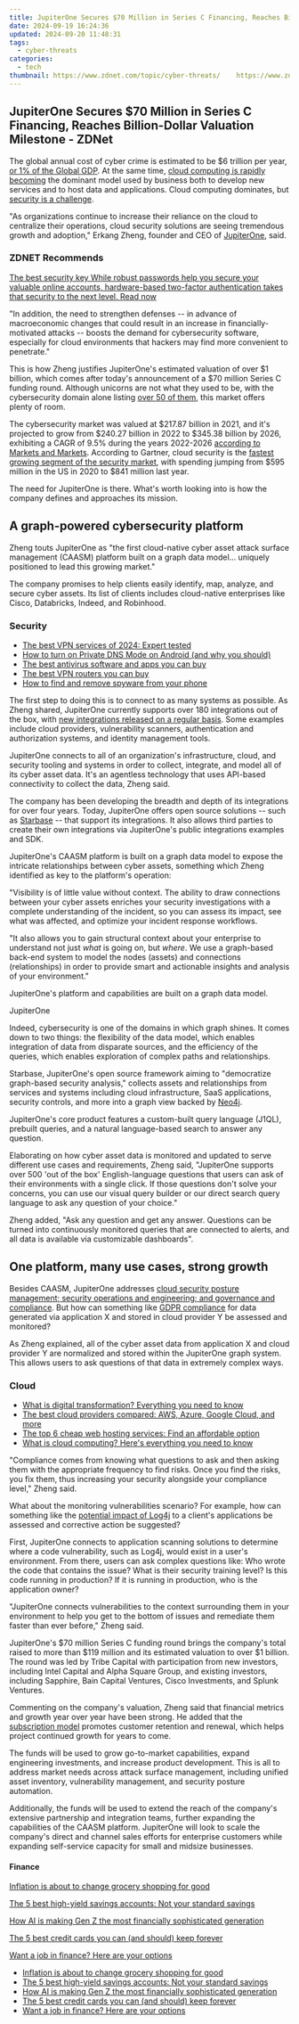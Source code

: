 ```yaml
---
title: JupiterOne Secures $70 Million in Series C Financing, Reaches Billion-Dollar Valuation Milestone - ZDNet
date: 2024-09-19 16:24:36
updated: 2024-09-20 11:48:31
tags:
  - cyber-threats
categories:
  - tech
thumbnail: https://www.zdnet.com/topic/cyber-threats/    https://www.zdnet.com/a/img/resize/323d98e721afe5a5b98bd1966c5e88a02a998031/2022/06/02/eea4b2a1-2c7f-4b50-973f-05b68e1adbe9/62966ffe9ae5f64514678b1e-jupiterone-hero-graph-database-query-library-risk-management-4-p-1080.jpg?width=170&height=96&fit=crop&auto=webp
---
```


## JupiterOne Secures $70 Million in Series C Financing, Reaches Billion-Dollar Valuation Milestone - ZDNet

The global annual cost of cyber crime is estimated to be $6 trillion per year, [or 1% of the Global GDP](https://purplesec.us/resources/cyber-security-statistics/). At the same time, [cloud computing is rapidly becoming](https://www.zdnet.com/article/what-is-cloud-computing-everything-you-need-to-know-about-the-cloud/) the dominant model used by business both to develop new services and to host data and applications. Cloud computing dominates, but [security is a challenge](https://www.zdnet.com/article/cloud-computing-dominates-but-security-is-now-its-biggest-challenge/).

"As organizations continue to increase their reliance on the cloud to centralize their operations, cloud security solutions are seeing tremendous growth and adoption," Erkang Zheng, founder and CEO of [JupiterOne](https://www.jupiterone.com), said. 

### **ZDNET** Recommends

[The best security key While robust passwords help you secure your valuable online accounts, hardware-based two-factor authentication takes that security to the next level.  Read now](https://www.zdnet.com/article/best-security-key/)

"In addition, the need to strengthen defenses -- in advance of macroeconomic changes that could result in an increase in financially-motivated attacks -- boosts the demand for cybersecurity software, especially for cloud environments that hackers may find more convenient to penetrate."

This is how Zheng justifies JupiterOne's estimated valuation of over $1 billion, which comes after today's announcement of a $70 million Series C funding round. Although unicorns are not what they used to be, with the cybersecurity domain alone listing [over 50 of them](https://venturebeat.com/2022/03/17/cybersecurity-has-53-unicorns-here-are-10-to-watch/), this market offers plenty of room.

The cybersecurity market was valued at $217.87 billion in 2021, and it's projected to grow from $240.27 billion in 2022 to $345.38 billion by 2026, exhibiting a CAGR of 9.5% during the years 2022-2026 [according to Markets and Markets](https://www.marketsandmarkets.com/Market-Reports/cyber-security-market-505.html). According to Gartner, cloud security is the [fastest growing segment of the security market](https://www.gartner.com/en/newsroom/press-releases/2021-05-17-gartner-forecasts-worldwide-security-and-risk-managem), with spending jumping from $595 million in the US in 2020 to $841 million last year.

The need for JupiterOne is there. What's worth looking into is how the company defines and approaches its mission.

## **A graph-powered cybersecurity platform**

Zheng touts JupiterOne as "the first cloud-native cyber asset attack surface management (CAASM) platform built on a graph data model... uniquely positioned to lead this growing market."

The company promises to help clients easily identify, map, analyze, and secure cyber assets. Its list of clients includes cloud-native enterprises like Cisco, Databricks, Indeed, and Robinhood. 

### Security

* [The best VPN services of 2024: Expert tested](https://www.zdnet.com/article/best-vpn/)
* [How to turn on Private DNS Mode on Android (and why you should)](https://www.zdnet.com/article/how-to-turn-on-private-dns-mode-on-android-and-why-you-should/)
* [The best antivirus software and apps you can buy](https://www.zdnet.com/article/best-antivirus/)
* [The best VPN routers you can buy](https://www.zdnet.com/article/best-vpn-router/)
* [How to find and remove spyware from your phone](https://www.zdnet.com/article/how-to-find-and-remove-spyware-from-your-phone/)

The first step to doing this is to connect to as many systems as possible. As Zheng shared, JupiterOne currently supports over 180 integrations out of the box, with [new integrations released on a regular basis](https://try.jupiterone.com/integrations). Some examples include cloud providers, vulnerability scanners, authentication and authorization systems, and identity management tools.

JupiterOne connects to all of an organization's infrastructure, cloud, and security tooling and systems in order to collect, integrate, and model all of its cyber asset data. It's an agentless technology that uses API-based connectivity to collect the data, Zheng said.

The company has been developing the breadth and depth of its integrations for over four years. Today, JupiterOne offers open source solutions -- such as [Starbase](https://github.com/JupiterOne/starbase) \-- that support its integrations. It also allows third parties to create their own integrations via JupiterOne's public integrations examples and SDK.

JupiterOne's CAASM platform is built on a graph data model to expose the intricate relationships between cyber assets, something which Zheng identified as key to the platform's operation:

"Visibility is of little value without context. The ability to draw connections between your cyber assets enriches your security investigations with a complete understanding of the incident, so you can assess its impact, see what was affected, and optimize your incident response workflows.

"It also allows you to gain structural context about your enterprise to understand not just _what_ is going on, but _where_. We use a graph-based back-end system to model the nodes (assets) and connections (relationships) in order to provide smart and actionable insights and analysis of your environment."

JupiterOne's platform and capabilities are built on a graph data model.

JupiterOne

Indeed, cybersecurity is one of the domains in which graph shines. It comes down to two things: the flexibility of the data model, which enables integration of data from disparate sources, and the efficiency of the queries, which enables exploration of complex paths and relationships.

Starbase, JupiterOne's open source framework aiming to "democratize graph-based security analysis," collects assets and relationships from services and systems including cloud infrastructure, SaaS applications, security controls, and more into a graph view backed by [Neo4j](https://www.zdnet.com/article/the-biggest-investment-in-database-history-the-biggest-social-network-ever-and-other-graph-stories-from-neo4j/).

JupiterOne's core product features a custom-built query language (J1QL), prebuilt queries, and a natural language-based search to answer any question. 

Elaborating on how cyber asset data is monitored and updated to serve different use cases and requirements, Zheng said, "JupiterOne supports over 500 'out of the box' English-language questions that users can ask of their environments with a single click. If those questions don't solve your concerns, you can use our visual query builder or our direct search query language to ask any question of your choice."

Zheng added, "Ask any question and get any answer. Questions can be turned into continuously monitored queries that are connected to alerts, and all data is available via customizable dashboards".

## **One platform, many use cases, strong growth**

Besides CAASM, JupiterOne addresses [cloud security posture management; security operations and engineering; and governance and compliance](https://www.jupiterone.com/solutions). But how can something like [GDPR compliance](https://www.zdnet.com/article/gdpr-in-real-life-transparency-innovation-and-adoption-across-borders-and-organizations/) for data generated via application X and stored in cloud provider Y be assessed and monitored?

As Zheng explained, all of the cyber asset data from application X and cloud provider Y are normalized and stored within the JupiterOne graph system. This allows users to ask questions of that data in extremely complex ways.

### Cloud

* [​What is digital transformation? Everything you need to know](https://www.zdnet.com/article/what-is-digital-transformation-everything-you-need-to-know-about-how-technology-is-reshaping/)
* [The best cloud providers compared: AWS, Azure, Google Cloud, and more](https://www.zdnet.com/article/the-top-cloud-providers-of-2021-aws-microsoft-azure-google-cloud-hybrid-saas/)
* [The top 6 cheap web hosting services: Find an affordable option](https://www.zdnet.com/article/best-cheap-web-hosting/)
* [What is cloud computing? Here's everything you need to know](https://www.zdnet.com/article/what-is-cloud-computing-everything-you-need-to-know-about-the-cloud/)

"Compliance comes from knowing what questions to ask and then asking them with the appropriate frequency to find risks. Once you find the risks, you fix them, thus increasing your security alongside your compliance level," Zheng said.

What about the monitoring vulnerabilities scenario? For example, how can something like the [potential impact of Log4j](https://www.zdnet.com/article/log4j-flaw-thousands-of-applications-are-still-vulnerable-warn-security-researchers/) to a client's applications be assessed and corrective action be suggested?

First, JupiterOne connects to application scanning solutions to determine where a code vulnerability, such as Log4j, would exist in a user's environment. From there, users can ask complex questions like: Who wrote the code that contains the issue? What is their security training level? Is this code running in production? If it is running in production, who is the application owner?

"JupiterOne connects vulnerabilities to the context surrounding them in your environment to help you get to the bottom of issues and remediate them faster than ever before," Zheng said.

JupiterOne's $70 million Series C funding round brings the company's total raised to more than $119 million and its estimated valuation to over $1 billion. The round was led by Tribe Capital with participation from new investors, including Intel Capital and Alpha Square Group, and existing investors, including Sapphire, Bain Capital Ventures, Cisco Investments, and Splunk Ventures.

Commenting on the company's valuation, Zheng said that financial metrics and growth year over year have been strong. He added that the [subscription model](https://www.jupiterone.com/pricing) promotes customer retention and renewal, which helps project continued growth for years to come.

The funds will be used to grow go-to-market capabilities, expand engineering investments, and increase product development. This is all to address market needs across attack surface management, including unified asset inventory, vulnerability management, and security posture automation. 

Additionally, the funds will be used to extend the reach of the company's extensive partnership and integration teams, further expanding the capabilities of the CAASM platform. JupiterOne will look to scale the company's direct and channel sales efforts for enterprise customers while expanding self-service capacity for small and midsize businesses. 

#### Finance

[Inflation is about to change grocery shopping for good](https://www.zdnet.com/article/inflation-is-about-to-change-grocery-shopping-for-good/ "Inflation is about to change grocery shopping for good")

[The 5 best high-yield savings accounts: Not your standard savings](https://www.zdnet.com/article/best-high-yield-savings-account/ "The 5 best high-yield savings accounts: Not your standard savings")

[How AI is making Gen Z the most financially sophisticated generation](https://www.zdnet.com/article/how-ai-is-helping-gen-z-manage-their-money/ "How AI is making Gen Z the most financially sophisticated generation")

[The 5 best credit cards you can (and should) keep forever](https://www.zdnet.com/article/5-credit-cards-you-can-and-should-keep-forever/ "The 5 best credit cards you can (and should) keep forever")

[Want a job in finance? Here are your options](https://www.zdnet.com/article/top-finance-jobs/ "Want a job in finance? Here are your options")

* [Inflation is about to change grocery shopping for good](https://www.zdnet.com/article/inflation-is-about-to-change-grocery-shopping-for-good/ "Inflation is about to change grocery shopping for good")
* [The 5 best high-yield savings accounts: Not your standard savings](https://www.zdnet.com/article/best-high-yield-savings-account/ "The 5 best high-yield savings accounts: Not your standard savings")
* [How AI is making Gen Z the most financially sophisticated generation](https://www.zdnet.com/article/how-ai-is-helping-gen-z-manage-their-money/ "How AI is making Gen Z the most financially sophisticated generation")
* [The 5 best credit cards you can (and should) keep forever](https://www.zdnet.com/article/5-credit-cards-you-can-and-should-keep-forever/ "The 5 best credit cards you can (and should) keep forever")
* [Want a job in finance? Here are your options](https://www.zdnet.com/article/top-finance-jobs/ "Want a job in finance? Here are your options")

<ins class="adsbygoogle"
     style="display:block"
     data-ad-format="autorelaxed"
     data-ad-client="ca-pub-7571918770474297"
     data-ad-slot="1223367746"></ins>



<ins class="adsbygoogle"
     style="display:block"
     data-ad-client="ca-pub-7571918770474297"
     data-ad-slot="8358498916"
     data-ad-format="auto"
     data-full-width-responsive="true"></ins>
